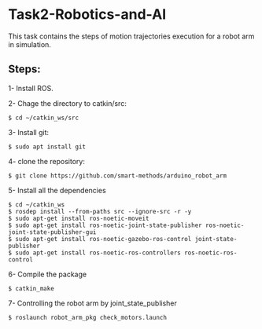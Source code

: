 # Task2-Robotics-and-AI
This task contains the steps of motion trajectories execution for a robot arm in simulation.
## Steps:
1- Install ROS.

2- Chage the directory to catkin/src:
```
$ cd ~/catkin_ws/src
```
3- Install git:
```
$ sudo apt install git
```
4- clone the repository:
```
$ git clone https://github.com/smart-methods/arduino_robot_arm 
```
5- Install all the dependencies 
```
$ cd ~/catkin_ws
$ rosdep install --from-paths src --ignore-src -r -y
$ sudo apt-get install ros-noetic-moveit
$ sudo apt-get install ros-noetic-joint-state-publisher ros-noetic-joint-state-publisher-gui
$ sudo apt-get install ros-noetic-gazebo-ros-control joint-state-publisher
$ sudo apt-get install ros-noetic-ros-controllers ros-noetic-ros-control
```
6- Compile the package
```
$ catkin_make
```
7- Controlling the robot arm by joint_state_publisher
```
$ roslaunch robot_arm_pkg check_motors.launch
```
